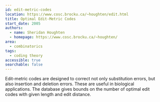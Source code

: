 ```yaml
---
id: edit-metric-codes
location: https://www.cosc.brocku.ca/~houghten/edit.html
title: Optimal Edit-Metric Codes
start_date: 2005
authors:
  - name: Sheridan Houghten
  - homepage: https://www.cosc.brocku.ca/~houghten/
area:
  - combinatorics
tags:
  - coding theory
accessible: true
searchable: false
---
```


Edit-metric codes are designed to correct not only substitution errors, but also insertion and deletion errors. These are useful in biological applications.  The database gives bounds on the number of optimal edit codes with given length and edit distance.